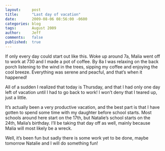 ```yaml
---
layout:     post
title:      "Last day of vacation"
date:       2009-08-06 08:56:00 -0600
categories: blog
tags:       August 2009
author:     Jeff
comments:   false
published:  true
---
```

If only every day could start out like this. Woke up around 7a, Malia went off to work at 730 and I made a pot of coffee. By 8a I was relaxing on the back porch listening to the wind in the trees, sipping my coffee and enjoying the cool breeze. Everything was serene and peacful, and that’s when it happened!

All of a sudden I realized that today is Thursday, and that I had only one day left of vacation until I had to go back to work! I won’t deny that I teared up, just a little.

It’s actually been a very productive vacation, and the best part is that I have gotten to spend some time with my daughter before school starts. Most schools around here start on the 17th, but Natalie’s school starts on the 24th, Malia’s birthday. I’ll be taking that day off as well, mainly because Malia will most likely be a wreck.

Well, it’s been fun but sadly there is some work yet to be done, maybe tomorrow Natalie and I will do something fun!
